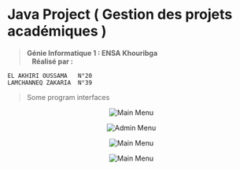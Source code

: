 # Java Project ( Gestion des projets académiques )

> **Génie Informatique 1 : ENSA Khouribga  
&nbsp;&nbsp;&nbsp;Réalisé par :**

```
EL AKHIRI OUSSAMA   N°20
LAMCHANNEQ ZAKARIA  N°39
```

> Some program interfaces

<p align="center">
  <img src="https://github.com/Hikaru-e/Java-Project/assets/77628961/d2e3536f-1b68-42d4-b338-4cb4888bad06" alt="Main Menu"/>
</p>

<p align="center">
  <img src="https://github.com/Hikaru-e/Java-Project/assets/77628961/67f196a0-1fa9-49dc-82cd-f084b9e9e592" alt="Admin Menu"/>
</p>

<p align="center">
  <img src="https://github.com/Hikaru-e/Java-Project/assets/77628961/cefcbb64-d22b-4ed2-aed2-d9dd6e603dba" alt="Main Menu"/>
</p>

<p align="center">
  <img src="https://github.com/Hikaru-e/Java-Project/assets/77628961/67e76027-8cbf-4efe-b491-46051456ce05" alt="Main Menu"/>
</p>
